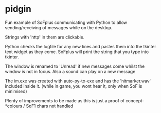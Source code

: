 # pidgin
Fun example of SoFplus communicating with Python to allow sending/receiving of messages while on the desktop.

Strings with 'http' in them are clickable.

Python checks the logfile for any new lines and pastes them into the tkinter text widget as they come.
SoFplus will print the string that you type into tkinter.

The window is renamed to 'Unread' if new messages come whilst the window is not in focus.
Also a sound can play on a new message

The im.exe was created with auto-py-to-exe and has the 'hitmarker.wav' included inside it.
(while in game, you wont hear it, only when SoF is minimised)

Plenty of improvements to be made as this is just a proof of concept-
*colours / SoF1 chars not handled
